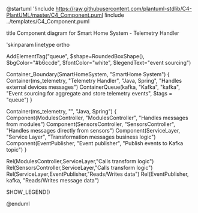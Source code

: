 @startuml
'!include https://raw.githubusercontent.com/plantuml-stdlib/C4-PlantUML/master/C4_Component.puml
!include ../templates/C4_Component.puml

title Component diagram for Smart Home System - Telemetry Handler

'skinparam linetype ortho

AddElementTag("queue", $shape=RoundedBoxShape(), $bgColor="#b6ccde", $fontColor="white", $legendText="event sourcing")

Container_Boundary(SmartHomeSystem, "SmartHome System") {
    Container(ms_telemetry, "Telemetry Handler", "Java, Spring", "Handles external devices messages")
    ContainerQueue(kafka, "Kafka", "kafka", "Event sourcing for aggregate and store telemetry events", $tags = "queue")
}

Container(ms_telemetry, "", "Java, Spring") {
    Component(ModulesController, "ModulesController", "Handles messages from modules")
    Component(SensorsController, "SensorsController", "Handles messages directly from sensors")
    Component(ServiceLayer, "Service Layer", "Transformation messages business logic")
    Component(EventPublisher, "Event publisher", "Publish events to Kafka topic")
}

Rel(ModulesController,ServiceLayer,"Calls transform logic")
Rel(SensorsController,ServiceLayer,"Calls transform logic")
Rel(ServiceLayer,EventPublisher,"Reads/Writes data")
Rel(EventPublisher, kafka, "Reads/Writes message data")

SHOW_LEGEND()

@enduml
